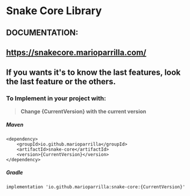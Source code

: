 # Snake Core Library

## DOCUMENTATION:
## https://snakecore.marioparrilla.com/

## If you wants it's to know the last features, look the last feature or the others.

### To Implement in your project with:
>**Change {CurrentVersion} with the current version**
##### Maven
````
<dependency>
    <groupId>io.github.marioparrilla</groupId>
    <artifactId>snake-core</artifactId>
    <version>{CurrentVersion}</version>
</dependency>
````

##### Gradle
````
implementation 'io.github.marioparrilla:snake-core:{CurrentVersion}'
````
